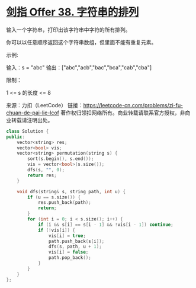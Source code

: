 # [剑指 Offer 38. 字符串的排列](https://leetcode-cn.com/problems/zi-fu-chuan-de-pai-lie-lcof/)

输入一个字符串，打印出该字符串中字符的所有排列。

 

你可以以任意顺序返回这个字符串数组，但里面不能有重复元素。

 

示例:

输入：s = "abc"
输出：["abc","acb","bac","bca","cab","cba"]


限制：

1 <= s 的长度 <= 8

来源：力扣（LeetCode）
链接：https://leetcode-cn.com/problems/zi-fu-chuan-de-pai-lie-lcof
著作权归领扣网络所有。商业转载请联系官方授权，非商业转载请注明出处。

```c++
class Solution {
public:
    vector<string> res;
    vector<bool> vis;
    vector<string> permutation(string s) {
        sort(s.begin(), s.end());
        vis = vector<bool>(s.size());
        dfs(s, "", 0);
        return res;
    }

    void dfs(string& s, string path, int u) {
        if (u == s.size()) {
            res.push_back(path);
            return;
        }
        for (int i = 0; i < s.size(); i++) {
            if (i && s[i] == s[i - 1] && !vis[i - 1]) continue;
            if (!vis[i]) {
                vis[i] = true;
                path.push_back(s[i]);
                dfs(s, path, u + 1);
                vis[i] = false;
                path.pop_back();
            }
        }
    }
};
```

